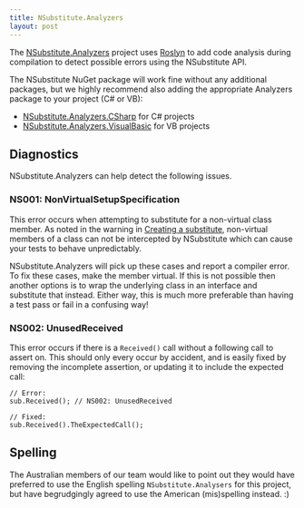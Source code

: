 ```yaml
---
title: NSubstitute.Analyzers
layout: post
---
```


The [NSubstitute.Analyzers](https://github.com/nsubstitute/NSubstitute.Analyzers) project uses [Roslyn](https://docs.microsoft.com/en-us/visualstudio/extensibility/dotnet-compiler-platform-roslyn-extensibility) to add code analysis during compilation to detect possible errors using the NSubstitute API.

The NSubstitute NuGet package will work fine without any additional packages, but we highly recommend also adding the appropriate Analyzers package to your project (C# or VB):

* [NSubstitute.Analyzers.CSharp](https://www.nuget.org/packages/NSubstitute.Analyzers.CSharp/) for C# projects
* [NSubstitute.Analyzers.VisualBasic](https://www.nuget.org/packages/NSubstitute.Analyzers.VisualBasic/) for VB projects

## Diagnostics

NSubstitute.Analyzers can help detect the following issues.

### NS001: NonVirtualSetupSpecification

This error occurs when attempting to substitute for a non-virtual class member. As noted in the warning in [Creating a substitute](/help/creating-a-substitute/), non-virtual members of a class can not be intercepted by NSubstitute which can cause your tests to behave unpredictably.

NSubstitute.Analyzers will pick up these cases and report a compiler error. To fix these cases, make the member virtual. If this is not possible then another options is to wrap the underlying class in an interface and substitute that instead. Either way, this is much more preferable than having a test pass or fail in a confusing way!

### NS002: UnusedReceived

This error occurs if there is a `Received()` call without a following call to assert on. This should only every occur by accident, and is easily fixed by removing the incomplete assertion, or updating it to include the expected call:

    // Error:
    sub.Received(); // NS002: UnusedReceived

    // Fixed:
    sub.Received().TheExpectedCall();

## Spelling

The Australian members of our team would like to point out they would have preferred to use the English spelling `NSubstitute.Analysers` for this project, but have begrudgingly agreed to use the American (mis)spelling instead. :)
